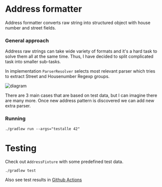 # Address formatter

Address formatter converts raw string into structured object with house number and street fields.

### General approach

Address raw strings can take wide variety of formats and it's a hard task to solve them all at the same time. 
Thus, I have decided to split complicated task into smaller sub-tasks.

In implementation `ParserResolver` selects most relevant parser which tries to extract Street and Housenumber Regexp 
groups.

![diagram](https://user-images.githubusercontent.com/9405042/92138751-14da6a80-ee0f-11ea-93a0-0a2cc435ea0c.png)

There are 3 main cases that are based on test data, but I can imagine there are many more. Once new address pattern is 
discovered we can add new extra parser.   


### Running

```
./gradlew run --args="testalle 42"
```

# Testing

Check out `AddressFixture` with some predefined test data.

```
./gradlew test
```

Also see test results in [Github Actions](https://github.com/shpionka/address-formatter/actions/runs/238058360)
